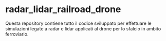 # radar_lidar_railroad_drone
Questa repository contiene tutto il codice sviluppato per effettuare le simulazioni legate a radar e lidar applicati al drone per lo sfalcio in ambito ferroviario.
